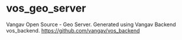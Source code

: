 # vos_geo_server
Vangav Open Source - Geo Server. Generated using Vangav Backend vos_backend. https://github.com/vangav/vos_backend

